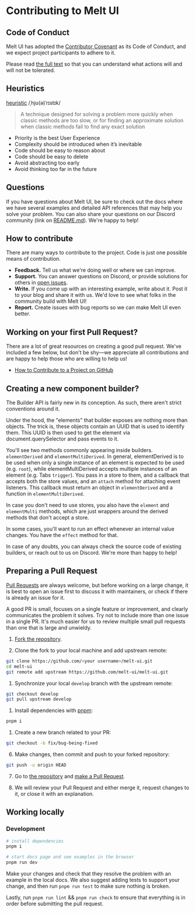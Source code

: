# Contributing to Melt UI

## Code of Conduct

Melt UI has adopted the [Contributor Covenant](https://www.contributor-covenant.org/) as
its Code of Conduct, and we expect project participants to adhere to it.

Please read [the full text](/CODE_OF_CONDUCT.md) so that you can understand what actions
will and will not be tolerated.

## Heuristics

[heuristic](<https://en.wikipedia.org/wiki/Heuristic_(computer_science)>) /ˌhjʊ(ə)ˈrɪstɪk/

> A technique designed for solving a problem more quickly when classic methods are too
> slow, or for finding an approximate solution when classic methods fail to find any exact
> solution

- Priority is the best User Experience
- Complexity should be introduced when it’s inevitable
- Code should be easy to reason about
- Code should be easy to delete
- Avoid abstracting too early
- Avoid thinking too far in the future

## Questions

If you have questions about Melt UI, be sure to check out the docs where we have several
examples and detailed API references that may help you solve your problem. You can also
share your questions on our Discord community (link on [README.md](/README.md)). We're
happy to help!

## How to contribute

There are many ways to contribute to the project. Code is just one possible means of
contribution.

- **Feedback.** Tell us what we're doing well or where we can improve.
- **Support.** You can answer questions on Discord, or provide solutions for others in
  [open issues](https://github.com/melt-ui/melt-ui/issues).
- **Write.** If you come up with an interesting example, write about it. Post it to your
  blog and share it with us. We'd love to see what folks in the community build with Melt
  UI!
- **Report.** Create issues with bug reports so we can make Melt UI even better.

## Working on your first Pull Request?

There are a lot of great resources on creating a good pull request. We've included a few
below, but don't be shy—we appreciate all contributions and are happy to help those who
are willing to help us!

- [How to Contribute to a Project on GitHub](https://egghead.io/courses/how-to-contribute-to-an-open-source-project-on-github)

## Creating a new component builder?

The Builder API is fairly new in its conception. As such, there aren't strict conventions
around it.

Under the hood, the "elements" that builder exposes are nothing more than objects. The
trick is, these objects contain an UUID that is used to identify them. This UUID is then
used to get the element via document.querySelector and pass events to it.

You'll see two methods commonly appearing inside builders. `elementDerived` and
`elementMultiDerived`. In general, elementDerived is to be used when only a single
instance of an element is expected to be used (e.g. `root`), while elementMultiDerived
accepts multiple instances of an element (e.g. Tabs `trigger`). You pass in a store to
them, and a callback that accepts both the store values, and an `attach` method for
attaching event listeners. This callback must return an object in `elementDerived` and a
function in `elementMultiDerived`.

In case you don't need to use stores, you also have the `element` and `elementMulti`
methods, which are just wrappers around the derived methods that don't accept a store.

In some cases, you'll want to run an effect whenever an internal value changes. You have
the `effect` method for that.

In case of any doubts, you can always check the source code of existing builders, or reach
out to us on Discord. We're more than happy to help!

## Preparing a Pull Request

[Pull Requests](https://docs.github.com/en/free-pro-team@latest/github/collaborating-with-issues-and-pull-requests/creating-a-pull-request)
are always welcome, but before working on a large change, it is best to open an issue
first to discuss it with maintainers, or check if there is already an issue for it.

A good PR is small, focuses on a single feature or improvement, and clearly communicates
the problem it solves. Try not to include more than one issue in a single PR. It's much
easier for us to review multiple small pull requests than one that is large and unwieldy.

1. [Fork the repository](https://docs.github.com/en/free-pro-team@latest/github/getting-started-with-github/fork-a-repo).

2. Clone the fork to your local machine and add upstream remote:

```sh
git clone https://github.com/<your username>/melt-ui.git
cd melt-ui
git remote add upstream https://github.com/melt-ui/melt-ui.git
```

1. Synchronize your local `develop` branch with the upstream remote:

```sh
git checkout develop
git pull upstream develop
```

1. Install dependencies with [pnpm](https://pnpm.io/):

```sh
pnpm i
```

1. Create a new branch related to your PR:

```sh
git checkout -b fix/bug-being-fixed
```

6. Make changes, then commit and push to your forked repository:

```sh
git push -u origin HEAD
```

7. Go to [the repository](https://github.com/melt-ui/melt-ui) and
   [make a Pull Request](https://docs.github.com/en/free-pro-team@latest/github/collaborating-with-issues-and-pull-requests/creating-a-pull-request).

8. We will review your Pull Request and either merge it, request changes to it, or close
   it with an explanation.

## Working locally

### Development

```bash
# install dependencies
pnpm i

# start docs page and see examples in the browser
pnpm run dev
```

Make your changes and check that they resolve the problem with an example in the local
docs. We also suggest adding tests to support your change, and then run `pnpm run test` to
make sure nothing is broken.

Lastly, run `pnpm run lint` && `pnpm run check` to ensure that everything is in order
before submitting the pull request.
